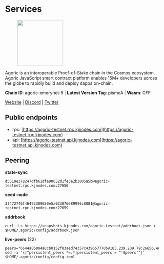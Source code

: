 # Services

<figure><img src="https://raw.githubusercontent.com/kj89/testnet_manuals/main/pingpub/logos/agoric.png" width="150" alt=""><figcaption></figcaption></figure>

Agoric is an interoperable Proof-of-Stake chain in the Cosmos ecosystem.  Agoric JavaScript smart contract platform enables 15M+ developers across the  globe to rapidly build and deploy dapps on-chain.

**Chain ID**: agoric-emerynet-5 | **Latest Version Tag**: pismoA | **Wasm**: OFF

[Website](https://agoric.com) | [Discord](https://discord.com/invite/qDW8DRes4s) | [Twitter](https://twitter.com/agoric)


## Public endpoints

* rpc: [https://agoric-testnet.rpc.kjnodes.com](https://agoric-testnet.rpc.kjnodes.com)
* api: [https://agoric-testnet.api.kjnodes.com](https://agoric-testnet.api.kjnodes.com)

## Peering

**state-sync**

```
d5519e378247dfb61dfe90652d1fe3e2b3005a5b@agoric-testnet.rpc.kjnodes.com:27656
```

**seed-node**

```
3f472746f46493309650e5a033076689996c8881@agoric-testnet.rpc.kjnodes.com:27659
```

**addrbook**
```
curl -Ls https://snapshots.kjnodes.com/agoric-testnet/addrbook.json > $HOME/.agoric/config/addrbook.json
```

**live-peers** (22)
```
peers="6644a86094a0cb0152f83aed74357c439657770b@185.239.209.79:26656,4dee5e4456307469d037c35eb0157f1f252b3f99@135.181.35.255:26656,d5519e378247dfb61dfe90652d1fe3e2b3005a5b@65.109.68.190:27656,3f4e87ddb2e61fdd01398c071fa986259f096334@209.34.205.57:26656,e5d3db7a51d3fb40a4855d6677318944faf7d5f2@142.132.191.166:26656,a875ef614b3902dd567be2076f18239681f24e35@185.146.148.112:26656,a3a1e6c7a9ceec632c22769a9e369d05a796dc24@65.108.79.246:26709,6f9e22eba0130f1a29c25e28beeae69b2621a403@35.226.248.0:26656,fb86a0993c694c981a28fa1ebd1fd692f345348b@35.238.67.135:26656,7b1cafa0879374125c623d854bcc0cb9cd98729e@185.213.25.151:26656,a5b991654d0723e038d3723b1345b2a288d49146@38.242.156.28:26656,fd9d8063921531990cfebb72d5adadf276484e8d@13.215.217.74:26656,32f7fbecd40b420d592ac460703c4ac647875566@65.109.23.238:26656,c72d05f83b53dc7f6c55d7d3e67c304716d27d80@116.202.227.117:27656,793955daf95ad29f003cc4ec7e6c60c00677b2f7@5.9.81.187:30656,98e1069b1cfc445e377eda6a0eadd94f7877065d@162.55.169.76:26656,53ae0b0710f2f32aa60717953a51e60a7ad7b1c5@35.238.211.8:26656,8dfb920cdc2eba42b688f44fdd26e12dabfbb6a9@95.217.130.111:27656,c63cc83797e108ee7881209dd1545671a5e92ea6@35.226.207.157:26656,ae61fc38e09756a8023a80764b23e55485cba268@103.180.28.204:27656,42084028a65c5d609793ffc618d1dcbf374fc301@65.109.28.219:14456,9dba0a07bc15334aba9c123147b78e149c0c7018@144.76.145.151:26656"
sed -i 's|^persistent_peers *=.*|persistent_peers = "'$peers'"|' $HOME/.agoric/config/config.toml
```
